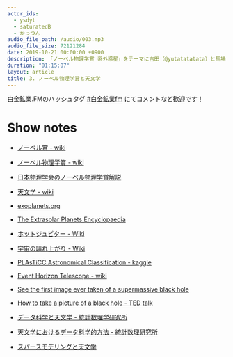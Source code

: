 ```yaml
---
actor_ids:
  - ysdyt
  - saturatedB
  - かっつん
audio_file_path: /audio/003.mp3
audio_file_size: 72121284
date: 2019-10-21 00:00:00 +0900
description: 「ノーベル物理学賞 系外惑星」をテーマに吉田（@yutatatatata）と馬場さん（@hanaco117）と加藤さんでお話しました。
duration: "01:15:07"
layout: article
title: 3. ノーベル物理学賞と天文学
---
```


白金鉱業.FMのハッシュタグ [#白金鉱業fm]([https://twitter.com/search?q=%23白金鉱業fm&src=hashtag_click](https://twitter.com/search?q=%23%E7%99%BD%E9%87%91%E9%89%B1%E6%A5%ADfm&src=hashtag_click)) にてコメントなど歓迎です！

# Show notes

- [ノーベル賞 - wiki]([https://ja.wikipedia.org/wiki/%E3%83%8E%E3%83%BC%E3%83%99%E3%83%AB%E8%B3%9E](https://ja.wikipedia.org/wiki/ノーベル賞))

- [ノーベル物理学賞 - wiki]([https://ja.wikipedia.org/wiki/%E3%83%8E%E3%83%BC%E3%83%99%E3%83%AB%E7%89%A9%E7%90%86%E5%AD%A6%E8%B3%9E](https://ja.wikipedia.org/wiki/ノーベル物理学賞))
- [日本物理学会のノーベル物理学賞解説](https://www.jps.or.jp/information/2019/10/2019_8.php)
- [天文学 - wiki]([https://ja.wikipedia.org/wiki/%E5%A4%A9%E6%96%87%E5%AD%A6](https://ja.wikipedia.org/wiki/天文学))
- [exoplanets.org](http://exoplanets.org/)
- [The Extrasolar Planets Encyclopaedia](http://exoplanet.eu/)
- [ホットジュピター - Wiki](https://ja.wikipedia.org/wiki/ホット・ジュピター)
- [宇宙の晴れ上がり - Wiki]([https://ja.wikipedia.org/wiki/%E5%AE%87%E5%AE%99%E3%81%AE%E6%99%B4%E3%82%8C%E4%B8%8A%E3%81%8C%E3%82%8A](https://ja.wikipedia.org/wiki/宇宙の晴れ上がり))

- [PLAsTiCC Astronomical Classification - kaggle](https://www.kaggle.com/c/PLAsTiCC-2018)
- [Event Horizon Telescope - wiki]([https://ja.wikipedia.org/wiki/%E3%82%A4%E3%83%99%E3%83%B3%E3%83%88%E3%83%9B%E3%83%A9%E3%82%A4%E3%82%BA%E3%83%B3%E3%83%86%E3%83%AC%E3%82%B9%E3%82%B3%E3%83%BC%E3%83%97](https://ja.wikipedia.org/wiki/イベントホライズンテレスコープ))
- [See the first image ever taken of a supermassive black hole](https://www.theverge.com/2019/4/10/18303661/first-picture-black-hole-sagittarius-event-horizon-telescope)
- [How to take a picture of a black hole - TED talk](https://www.ted.com/talks/katie_bouman_what_does_a_black_hole_look_like?language=ja#t-723958)
- [データ科学と天文学 - 統計数理学研究所](http://www.asj.or.jp/geppou/archive_open/2018_111_07/111-7_460.pdf)
- [天文学におけるデータ科学的方法 - 統計数理研究所](https://repository.exst.jaxa.jp/dspace/bitstream/a-is/879976/1/SA6000122007.pdf)
- [スパースモデリングと天文学](https://www.jstage.jst.go.jp/article/bjsiam/25/1/25_KJ00009906966/_article/-char/ja/)

